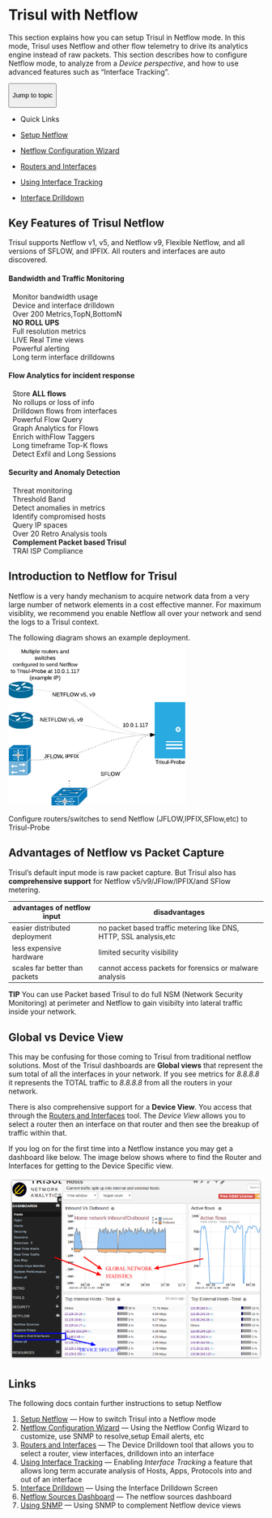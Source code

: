 # Trisul with Netflow

This section explains how you can setup Trisul in Netflow mode. In this
mode, Trisul uses Netflow and other flow telemetry to drive its
analytics engine instead of raw packets. This section describes how to
configure Netflow mode, to analyze from a *Device perspective*, and how
to use advanced features such as “Interface Tracking”.

<div class="dropdown pull-right">
<button class="btn dropdown-toggle" type="button" data-toggle="dropdown">

Jump to topic <span class="caret"></span>
</button>

<ul class='dropdown-menu' id='dropdown'>
<li>

Quick Links

</li>
<li>

[Setup Netflow](netflow_setup.html)

</li>
<li>

[Netflow Configuration Wizard](netflow_wizard.html)

</li>
<li>

[Routers and Interfaces](routers_and_interfaces.html)

</li>
<li>

[Using Interface Tracking](interface_tracker.html)

</li>
<li>

[Interface
Drilldown](/docs/ug/netflow/routers_and_interfaces.html#drilldown_from_the_interfaces_table)

</li>
</ul>
</div>
<div class='row'>
<div class='panel panel-info'>
<div class='panel-body'>

## Key Features of Trisul Netflow

Trisul supports Netflow v1, v5, and Netflow v9, Flexible Netflow, and
all versions of SFLOW, and IPFIX. All routers and interfaces are auto
discovered.

<div class="col-md-4">

#### Bandwidth and Traffic Monitoring

<i class='fa fa-check'></i>  Monitor bandwidth usage  
<i class='fa fa-check'></i>  Device and interface drilldown  
<i class='fa fa-check'></i>  Over 200 Metrics,TopN,BottomN  
<i class='fa fa-check'></i>  **NO ROLL UPS**  
<i class='fa fa-check'></i>  Full resolution metrics  
<i class='fa fa-check'></i>  LIVE Real Time views  
<i class='fa fa-check'></i>  Powerful alerting  
<i class='fa fa-check'></i>  Long term interface drilldowns

</div>
<div class="col-md-4">

#### Flow Analytics for incident response

<i class='fa fa-code-fork'></i>  Store **ALL flows**  
<i class='fa fa-code-fork'></i>  No rollups or loss of info  
<i class='fa fa-code-fork'></i>  Drilldown flows from interfaces  
<i class='fa fa-code-fork'></i>  Powerful Flow Query  
<i class='fa fa-code-fork'></i>  Graph Analytics for Flows  
<i class='fa fa-code-fork'></i>  Enrich withFlow Taggers  
<i class='fa fa-code-fork'></i>  Long timeframe Top-K flows  
<i class='fa fa-code-fork'></i>  Detect Exfil and Long Sessions

</div>
<div class="col-md-4">

#### Security and Anomaly Detection

<i class='fa fa-bell'></i>  Threat monitoring  
<i class='fa fa-bell'></i>  Threshold Band  
<i class='fa fa-bell'></i>  Detect anomalies in metrics  
<i class='fa fa-bell'></i>  Identify compromised hosts  
<i class='fa fa-bell'></i>  Query IP spaces  
<i class='fa fa-bell'></i>  Over 20 Retro Analysis tools  
<i class='fa fa-bell'></i>  **Complement Packet based Trisul**  
<i class='fa fa-bell'></i>  TRAI ISP Compliance

</div>
</div>
</div>
</div>

## Introduction to Netflow for Trisul

Netflow is a very handy mechanism to acquire network data from a very
large number of network elements in a cost effective manner. For maximum
visiblity, we recommend you enable Netflow all over your network and
send the logs to a Trisul context.

The following diagram shows an example deployment.

<div class='panel panel-primary text-center'>
<div class='panel-body '>

![](images/netflow.png)

</div>
<div class='panel-footer'>

Configure routers/switches to send Netflow (JFLOW,IPFIX,SFlow,etc) to
Trisul-Probe

</div>
</div>

## Advantages of Netflow vs Packet Capture

Trisul’s default input mode is raw packet capture. But Trisul also has
**comprehensive support** for Netflow v5/v9/JFlow/IPFIX/and SFlow
metering.

| advantages of netflow input    | disadvantages                                                     |
| ------------------------------ | ----------------------------------------------------------------- |
| easier distributed deployment  | no packet based traffic metering like DNS, HTTP, SSL analysis,etc |
| less expensive hardware        | limited security visibility                                       |
| scales far better than packets | cannot access packets for forensics or malware analysis           |

<div class="info hand-o-right autohint">

**TIP** You can use Packet based Trisul to do full NSM (Network Security
Monitoring) at perimeter and Netflow to gain visibilty into lateral
traffic inside your network.

</div>

## Global vs Device View

This may be confusing for those coming to Trisul from traditional
netflow solutions. Most of the Trisul dashboards are **Global views**
that represent the sum total of all the interfaces in your network. If
you see metrics for *8.8.8.8* it represents the TOTAL traffic to
*8.8.8.8* from all the routers in your network.

There is also comprehensive support for a **Device View**. You access
that through the [Routers and Interfaces](routers_and_interfaces.html)
tool. The *Device View* allows you to select a router then an interface
on that router and then see the breakup of traffic within that.

If you log on for the first time into a Netflow instance you may get a
dashboard like below. The image below shows where to find the Router and
Interfaces for getting to the Device Specific view.

<div class='panel panel-info panel-body text-center'>

![](images/global_vs_device.png)

</div>

## Links

The following docs contain further instructions to setup Netflow

1. [Setup Netflow](netflow_setup.html) — How to switch Trisul into a
   Netflow mode
2. [Netflow Configuration Wizard](netflow_wizard.html) — Using the
   Netflow Config Wizard to customize, use SNMP to resolve,setup Email
   alerts, etc
3. [Routers and Interfaces](routers_and_interfaces.html) — The Device
   Drilldown tool that allows you to select a router, view interfaces,
   drilldown into an interface
4. [Using Interface Tracking](interface_tracker.html) — Enabling
   *Interface Tracking* a feature that allows long term accurate
   analysis of Hosts, Apps, Protocols into and out of an interface
5. [Interface Drilldown](drilldown.html) — Using the Interface
   Drilldown Screen
6. [Netflow Sources Dashboard](sources.html) — The netflow sources
   dashboard
7. [Using SNMP](snmp.html) — Using SNMP to complement Netflow device
   views
